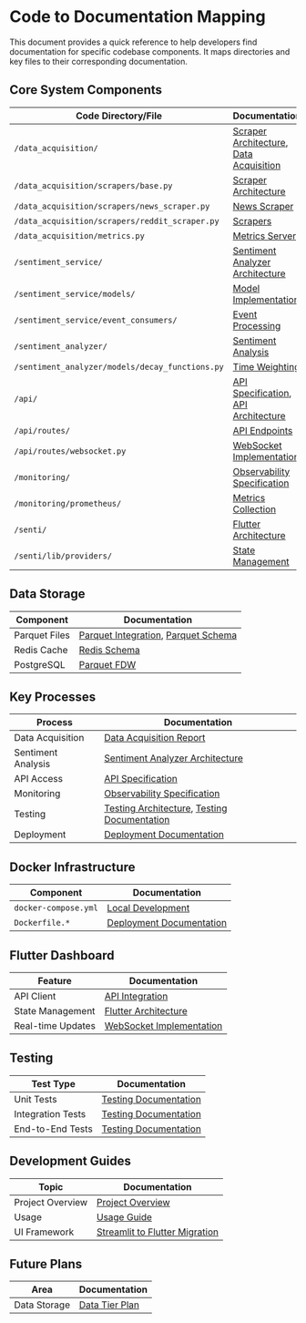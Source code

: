 # Code to Documentation Mapping

This document provides a quick reference to help developers find documentation for specific codebase components. It maps directories and key files to their corresponding documentation.

## Core System Components

| Code Directory/File | Documentation |
|---|---|
| `/data_acquisition/` | [Scraper Architecture](./architecture/scraper_architecture.md), [Data Acquisition](./data/scrapers.md) |
| `/data_acquisition/scrapers/base.py` | [Scraper Architecture](./architecture/scraper_architecture.md) |
| `/data_acquisition/scrapers/news_scraper.py` | [News Scraper](./data/get_news_free.md) |
| `/data_acquisition/scrapers/reddit_scraper.py` | [Scrapers](./data/scrapers.md) |
| `/data_acquisition/metrics.py` | [Metrics Server](./architecture/metrics_server.md) |
| `/sentiment_service/` | [Sentiment Analyzer Architecture](./architecture/sentiment_analyzer_architecture.md) |
| `/sentiment_service/models/` | [Model Implementation](./architecture/sentiment_analyzer_architecture.md) |
| `/sentiment_service/event_consumers/` | [Event Processing](./architecture/updated_system_architecture.md) |
| `/sentiment_analyzer/` | [Sentiment Analysis](./architecture/sentiment_analyzer_architecture.md) |
| `/sentiment_analyzer/models/decay_functions.py` | [Time Weighting](./architecture/sentiment_analyzer_architecture.md) |
| `/api/` | [API Specification](./api/API_spec.md), [API Architecture](./architecture/API_architecture.md) |
| `/api/routes/` | [API Endpoints](./api/API_spec.md) |
| `/api/routes/websocket.py` | [WebSocket Implementation](./api/WebSocket_Implementation.md) |
| `/monitoring/` | [Observability Specification](./architecture/observability_specification.md) |
| `/monitoring/prometheus/` | [Metrics Collection](./architecture/metrics_server.md) |
| `/senti/` | [Flutter Architecture](./architecture/senti_architecture.md) |
| `/senti/lib/providers/` | [State Management](./architecture/senti_architecture.md) |

## Data Storage

| Component | Documentation |
|---|---|
| Parquet Files | [Parquet Integration](./architecture/parquet_integration.md), [Parquet Schema](./architecture/parquet_schema.md) |
| Redis Cache | [Redis Schema](./architecture/redis_schema.md) |
| PostgreSQL | [Parquet FDW](./data/parquet_fdw.md) |

## Key Processes

| Process | Documentation |
|---|---|
| Data Acquisition | [Data Acquisition Report](./data/Financial_Sentiment_Data_Acquisition_Report.md) |
| Sentiment Analysis | [Sentiment Analyzer Architecture](./architecture/sentiment_analyzer_architecture.md) |
| API Access | [API Specification](./api/API_spec.md) |
| Monitoring | [Observability Specification](./architecture/observability_specification.md) |
| Testing | [Testing Architecture](./architecture/testing_architecture.html), [Testing Documentation](./testing/TESTING.md) |
| Deployment | [Deployment Documentation](./deployment/README.md) |

## Docker Infrastructure

| Component | Documentation |
|---|---|
| `docker-compose.yml` | [Local Development](./architecture/local_development.html) |
| `Dockerfile.*` | [Deployment Documentation](./deployment/README.md) |

## Flutter Dashboard

| Feature | Documentation |
|---|---|
| API Client | [API Integration](./architecture/senti_architecture.md) |
| State Management | [Flutter Architecture](./architecture/senti_architecture.md) |
| Real-time Updates | [WebSocket Implementation](./api/WebSocket_Implementation.md) |

## Testing

| Test Type | Documentation |
|---|---|
| Unit Tests | [Testing Documentation](./testing/TESTING.md) |
| Integration Tests | [Testing Documentation](./testing/TESTING.md) |
| End-to-End Tests | [Testing Documentation](./testing/TESTING.md) |

## Development Guides

| Topic | Documentation |
|---|---|
| Project Overview | [Project Overview](./guides/project_overview.md) |
| Usage | [Usage Guide](./guides/usage_guide.md) |
| UI Framework | [Streamlit to Flutter Migration](./guides/Streamlit_to_Flutter_Migration.md) |

## Future Plans

| Area | Documentation |
|---|---|
| Data Storage | [Data Tier Plan](./future_plans/Definitive%20Data%20Tier%20Plan%20for%20Sentiment%20Analysis.md) |